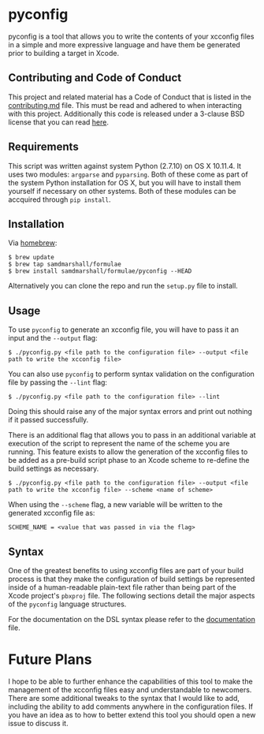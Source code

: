 # pyconfig
pyconfig is a tool that allows you to write the contents of your xcconfig files in a simple and more expressive language and have them be generated prior to building a target in Xcode. 


## Contributing and Code of Conduct
This project and related material has a Code of Conduct that is listed in the [contributing.md](./contributing.md) file. This must be read and adhered to when interacting with this project. Additionally this code is released under a 3-clause BSD license that you can read [here](./LICENSE).


## Requirements
This script was written against system Python (2.7.10) on OS X 10.11.4. It uses two modules: `argparse` and `pyparsing`. Both of these come as part of the system Python installation for OS X, but you will have to install them yourself if necessary on other systems. Both of these modules can be accquired through `pip install`.


## Installation
Via [homebrew](http://brew.sh):

	$ brew update
	$ brew tap samdmarshall/formulae
	$ brew install samdmarshall/formulae/pyconfig --HEAD

Alternatively you can clone the repo and run the `setup.py` file to install.

## Usage
To use `pyconfig` to generate an xcconfig file, you will have to pass it an input and the `--output` flag:

	$ ./pyconfig.py <file path to the configuration file> --output <file path to write the xcconfig file>

You can also use `pyconfig` to perform syntax validation on the configuration file by passing the `--lint` flag:

	$ ./pyconfig.py <file path to the configuration file> --lint

Doing this should raise any of the major syntax errors and print out nothing if it passed successfully.

There is an additional flag that allows you to pass in an additional variable at execution of the script to represent the name of the scheme you are running. This feature exists to allow the generation of the xcconfig files to be added as a pre-build script phase to an Xcode scheme to re-define the build settings as necessary.

	$ ./pyconfig.py <file path to the configuration file> --output <file path to write the xcconfig file> --scheme <name of scheme>

When using the `--scheme` flag, a new variable will be written to the generated xcconfig file as:

	SCHEME_NAME = <value that was passed in via the flag>


## Syntax
One of the greatest benefits to using xcconfig files are part of your build process is that they make the configuration of build settings be represented inside of a human-readable plain-text file rather than being part of the Xcode project's `pbxproj` file. The following sections detail the major aspects of the `pyconfig` language structures.

For the documentation on the DSL syntax please refer to the [documentation](./documentation.md) file.

# Future Plans
I hope to be able to further enhance the capabilities of this tool to make the management of the xcconfig files easy and understandable to newcomers. There are some additional tweaks to the syntax that I would like to add, including the ability to add comments anywhere in the configuration files. If you have an idea as to how to better extend this tool you should open a new issue to discuss it.

